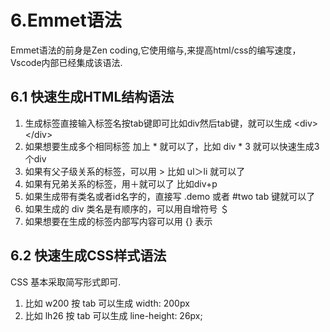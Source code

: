 # 6.Emmet语法

Emmet语法的前身是Zen coding,它使用缩与,来提高html/css的编写速度，Vscode内部已经集成该语法.

## 6.1 快速生成HTML结构语法

1. 生成标签直接输入标签名按tab键即可比如div然后tab键，就可以生成 \<div>\</div>
2. 如果想要生成多个相同标签 加上 \* 就可以了，比如 div * 3 就可以快速生成3个div
3. 如果有父子级关系的标签，可以用 > 比如 ul＞li 就可以了
4. 如果有兄弟关系的标签，用＋就可以了 比如div+p
5. 如果生成带有类名或者id名字的，直接写 .demo 或者 #two tab 键就可以了
6. 如果生成的 div 类名是有顺序的，可以用自增符号 ＄
7. 如果想要在生成的标签内部写内容可以用 {} 表示

## 6.2 快速生成CSS样式语法

CSS 基本采取简写形式即可.

1. 比如 w200 按 tab 可以生成 width: 200px
2. 比如 lh26 按 tab 可以生成 line-height: 26px;
